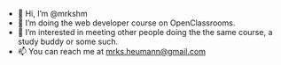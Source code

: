 - 👋 Hi, I’m @mrkshm
- 🌱 I’m doing the web developer course on OpenClassrooms.
- 👀 I’m interested in meeting other people doing the the same course, a study buddy or some such.
- 📫 You can reach me at mrks.heumann@gmail.com
